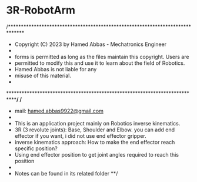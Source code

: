 # 3R-RobotArm
/******************************************************************************
 * Copyright (C) 2023 by Hamed Abbas - Mechatronics Engineer
 *
 * forms is permitted as long as the files maintain this copyright. Users are
 * permitted to modify this and use it to learn about the field of Robotics.
 * Hamed Abbas is not liable for any
 * misuse of this material.
 *
 *****************************************************************************/
/**
 * mail: hamed.abbas9922@gmail.com
 *
 * This is an application project mainly on Robotics inverse kinematics.
 * 3R (3 revolute joints): Base, Shoulder and Elbow. you can add end effector if you want, i did not use end effector gripper.
 * inverse kinematics approach: How to make the end effector reach specific position?
 * Using end effector position to get joint angles required to reach this position
 *
 * Notes can be found in its related folder
 **/
